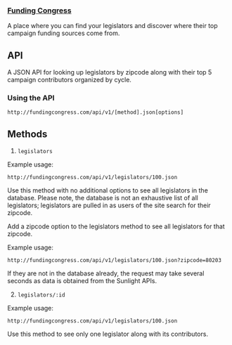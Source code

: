 ### [Funding Congress](http://fundingcongress.com)

A place where you can find your legislators and discover where their top campaign
funding sources come from.

## API
A JSON API for looking up legislators by zipcode along with their top 5 campaign contributors organized by cycle.

### Using the API

`http://fundingcongress.com/api/v1/[method].json[options]`

## Methods

1. `legislators`

Example usage:

`http://fundingcongress.com/api/v1/legislators/100.json`

Use this method with no additional options to see all legislators in the database.
Please note, the database is not an exhaustive list of all legislators; legislators are pulled in as users of the site search for their zipcode.

Add a zipcode option to the legislators method to see all legislators for that zipcode.

Example usage:

`http://fundingcongress.com/api/v1/legislators/100.json?zipcode=80203`

If they are not in the database already, the request may take several seconds as data is obtained from the Sunlight APIs.

2. `legislators/:id`

Example usage:

`http://fundingcongress.com/api/v1/legislators/100.json`

Use this method to see only one legislator along with its contributors.
